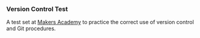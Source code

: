 ### Version Control Test

A test set at [Makers Academy](http://www.makersacademy.com) to practice the correct use of version control and Git procedures.
